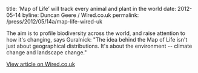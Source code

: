 title: ‘Map of Life’ will track every animal and plant in the world
date: 2012-05-14
byline: Duncan Geere / Wired.co.uk
permalink: /press/2012/05/14a/map-life-wired-uk


The aim is to profile biodiversity across the world, and raise attention to how it's changing, says Guralnick: "The idea behind the Map of Life isn't just about geographical distributions. It's about the environment -- climate change and landscape change."

[View article on Wired.co.uk](http://www.wired.co.uk/news/archive/2012-05/14/map-of-life)
